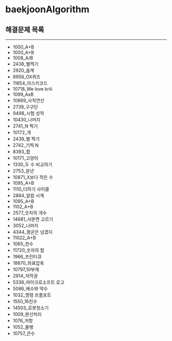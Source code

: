 # baekjoonAlgorithm

## 해결문제 목록 
***
* 1000_A+B
* 1000_A+B        
* 1008_A/B       
* 2438_별찍기     
* 2920_음계     
* 8958_OX퀴즈   
* 11654_아스키코드   
* 10718_We love kriii
* 1099_AxB
* 10869_사칙연산
* 2739_구구단
* 9498_시험 성적
* 10430_나머지
* 2741_N 찍기
* 10172_개
* 2439_별 찍기
* 2742_기찍 N
* 8393_합
* 10171_고양이
* 1330_두 수 비교하기
* 2753_윤년
* 10871_X보다 작은 수
* 1095_A+B
* 1110_더하기 사이클
* 2884_알람 시계
* 1095_A+B
* 1102_A+B
* 2577_숫자의 개수
* 14681_사분면 고르기 
* 3052_나머지
* 4344_평균은 넘겠지
* 11022_A+B
* 1065_한수
* 11720_숫자의 합
* 1966_프린터큐
* 18870_좌표압축
* 10797_10부제
* 2914_저작권
* 5338_마이크로소프트 로고
* 5086_배수와 약수
* 1032_명령 프롬포트
* 1550_16진수
* 14503_로봇청소기
* 1009_분산처리
* 1076_저항
* 1052_물병
* 10757_큰수

